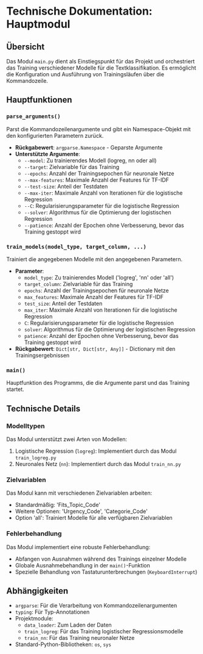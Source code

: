 # Technische Dokumentation: Hauptmodul

## Übersicht
Das Modul `main.py` dient als Einstiegspunkt für das Projekt und orchestriert das Training verschiedener Modelle für die Textklassifikation. Es ermöglicht die Konfiguration und Ausführung von Trainingsläufen über die Kommandozeile.

## Hauptfunktionen

### `parse_arguments()`
Parst die Kommandozeilenargumente und gibt ein Namespace-Objekt mit den konfigurierten Parametern zurück.

- **Rückgabewert**: `argparse.Namespace` - Geparste Argumente
- **Unterstützte Argumente**:
  - `--model`: Zu trainierendes Modell (logreg, nn oder all)
  - `--target`: Zielvariable für das Training
  - `--epochs`: Anzahl der Trainingsepochen für neuronale Netze
  - `--max-features`: Maximale Anzahl der Features für TF-IDF
  - `--test-size`: Anteil der Testdaten
  - `--max-iter`: Maximale Anzahl von Iterationen für die logistische Regression
  - `--C`: Regularisierungsparameter für die logistische Regression
  - `--solver`: Algorithmus für die Optimierung der logistischen Regression
  - `--patience`: Anzahl der Epochen ohne Verbesserung, bevor das Training gestoppt wird

### `train_models(model_type, target_column, ...)`
Trainiert die angegebenen Modelle mit den angegebenen Parametern.

- **Parameter**:
  - `model_type`: Zu trainierendes Modell ('logreg', 'nn' oder 'all')
  - `target_column`: Zielvariable für das Training
  - `epochs`: Anzahl der Trainingsepochen für neuronale Netze
  - `max_features`: Maximale Anzahl der Features für TF-IDF
  - `test_size`: Anteil der Testdaten
  - `max_iter`: Maximale Anzahl von Iterationen für die logistische Regression
  - `C`: Regularisierungsparameter für die logistische Regression
  - `solver`: Algorithmus für die Optimierung der logistischen Regression
  - `patience`: Anzahl der Epochen ohne Verbesserung, bevor das Training gestoppt wird
- **Rückgabewert**: `Dict[str, Dict[str, Any]]` - Dictionary mit den Trainingsergebnissen

### `main()`
Hauptfunktion des Programms, die die Argumente parst und das Training startet.

## Technische Details

### Modelltypen
Das Modul unterstützt zwei Arten von Modellen:
1. Logistische Regression (`logreg`): Implementiert durch das Modul `train_logreg.py`
2. Neuronales Netz (`nn`): Implementiert durch das Modul `train_nn.py`

### Zielvariablen
Das Modul kann mit verschiedenen Zielvariablen arbeiten:
- Standardmäßig: 'Fits_Topic_Code'
- Weitere Optionen: 'Urgency_Code', 'Categorie_Code'
- Option 'all': Trainiert Modelle für alle verfügbaren Zielvariablen

### Fehlerbehandlung
Das Modul implementiert eine robuste Fehlerbehandlung:
- Abfangen von Ausnahmen während des Trainings einzelner Modelle
- Globale Ausnahmebehandlung in der `main()`-Funktion
- Spezielle Behandlung von Tastaturunterbrechungen (`KeyboardInterrupt`)

## Abhängigkeiten
- `argparse`: Für die Verarbeitung von Kommandozeilenargumenten
- `typing`: Für Typ-Annotationen
- Projektmodule:
  - `data_loader`: Zum Laden der Daten
  - `train_logreg`: Für das Training logistischer Regressionsmodelle
  - `train_nn`: Für das Training neuronaler Netze
- Standard-Python-Bibliotheken: `os`, `sys`
